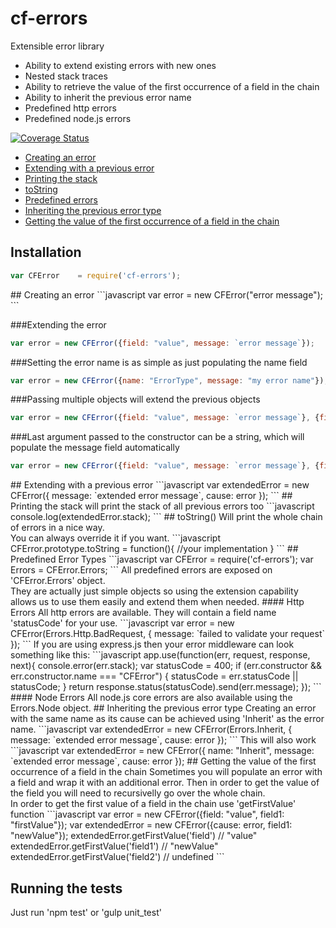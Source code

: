 cf-errors
===========

Extensible error library

* Ability to extend existing errors with new ones
* Nested stack traces
* Ability to retrieve the value of the first occurrence of a field in the chain
* Ability to inherit the previous error name
* Predefined http errors
* Predefined node.js errors

[![Coverage Status](https://coveralls.io/repos/github/codefresh-io/cf-errors/badge.svg?branch=develop)](https://coveralls.io/github/codefresh-io/cf-errors?branch=develop)

* [Creating an error](#constructor)
* [Extending with a previous error](#cause)
* [Printing the stack](#stack)
* [toString](#toString)
* [Predefined errors](#predefined)
* [Inheriting the previous error type](#inherit)
* [Getting the value of the first occurrence of a field in the chain](#getfirstvalue)

## Installation
```javascript
var CFError    = require('cf-errors');
```

<a name="constructor" />
## Creating an error
```javascript
var error = new CFError("error message");
```

###Extending the error
```javascript
var error = new CFError({field: "value", message: `error message`});
```

###Setting the error name is as simple as just populating the name field
```javascript
var error = new CFError({name: "ErrorType", message: "my error name"});
```

###Passing multiple objects will extend the previous objects
```javascript
var error = new CFError({field: "value", message: `error message`}, {field2: "value"}, {field: "override first value"});
```

###Last argument passed to the constructor can be a string, which will populate the message field automatically
```javascript
var error = new CFError({field: "value", message: `error message`}, {field2: "value"}, "my error message");
```

<a name="cause" />
## Extending with a previous error
```javascript
var extendedError = new CFError({
    message: `extended error message`,
    cause: error
});
```

<a name="stack" />
## Printing the stack
will print the stack of all previous errors too
```javascript
console.log(extendedError.stack);
```

<a name="toString" />
## toString()
Will print the whole chain of errors in a nice way. </br>
You can always override it if you want.
```javascript
CFError.prototype.toString = function(){
    //your implementation
}
```

<a name="predefined" />
## Predefined Error Types
```javascript
var CFError    = require('cf-errors');
var Errors     = CFError.Errors;
```
All predefined errors are exposed on 'CFError.Errors' object. </br>
They are actually just simple objects so using the extension capability allows us to use them easily and extend them when needed.
#### Http Errors
All http errors are available.
They will contain a field name 'statusCode' for your use.
```javascript
var error = new CFError(Errors.Http.BadRequest, {
    message: `failed to validate your request`
});
```
If you are using express.js then your error middleware can look something like this:
```javascript
app.use(function(err, request, response, next){
    console.error(err.stack);
    var statusCode = 400;
    if (err.constructor && err.constructor.name === "CFError") {
        statusCode = err.statusCode || statusCode;
    }
    return response.status(statusCode).send(err.message);
});
```
#### Node Errors
All node.js core errors are also available using the Errors.Node object.

<a name="inherit" />
## Inheriting the previous error type
Creating an error with the same name as its cause can be achieved using 'Inherit' as the error name.
```javascript
var extendedError = new CFError(Errors.Inherit, {
    message: `extended error message`,
    cause: error
});
```
This will also work
```javascript
var extendedError = new CFError({
    name: "Inherit",
    message: `extended error message`,
    cause: error
});

<a name="getfirstvalue" />
## Getting the value of the first occurrence of a field in the chain
Sometimes you will populate an error with a field and wrap it with an additional error. Then in order to get the value of the field you will need to recursivelly go over the whole chain. </br>
In order to get the first value of a field in the chain use 'getFirstValue' function
```javascript
var error = new CFError({field: "value", field1: "firstValue"});
var extendedError = new CFError({cause: error, field1: "newValue"});
extendedError.getFirstValue('field') // "value"
extendedError.getFirstValue('field1') // "newValue"
extendedError.getFirstValue('field2') // undefined
```

## Running the tests
Just run 'npm test' or 'gulp unit_test'

